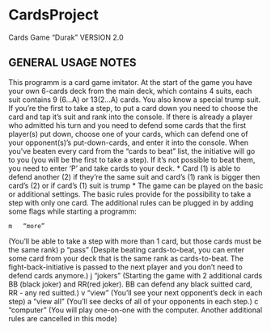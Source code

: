 # CardsProject
Cards Game “Durak” VERSION 2.0

GENERAL USAGE NOTES
-----------------------------------------------------
This programm is a card game imitator.
At the start of the game you have your own 6-cards deck from the main deck, which contains 4 suits, each suit contains 9 (6...A) or 13(2...A) cards. You also know a special trump suit. 
If you’re the first to take a step, to put a card down you need to choose the card and tap it’s suit and rank into the console. If there is already a player who admitted his turn and you need to defend some cards that the first player(s) put down, choose one of your cards, which can defend one of your opponent(s)’s put-down-cards,  and enter it into the console. When you've beaten every card from the “cards to beat” list, the initiative will go to you (you will be the first to take a step).  If it’s not possible to beat them, you need to enter ‘P’ and take cards to your deck.
*
Card (1) is able to defend another (2) if they’re the same suit and card’s (1) rank is bigger then card’s (2) or if card’s (1) suit is trump
*
The game can be played on the basic or additional settings.
The basic rules provide for the possibility to take a step with only one card.
The additional rules can be plugged in by adding some flags while starting a programm:

	m	“more” 
(You’ll be able to take a step with more than 1 card, but those cards must be the same rank)
	p	“pass”
(Despite beating cards-to-beat, you can enter some card from your deck that is the same rank as cards-to-beat. The fight-back-initiative is passed to the next player and you don’t need to defend cards anymore.)
	j	“jokers”
(Starting the game with 2 additional cards BB (black joker) and RR(red joker). BB can defend any black suitted card, RR - any red suitted.)
	v	“view”
(You’ll see your next opponent’s deck in each step)
	a	“view all”
(You’ll see decks of all of your opponents in each step.)
	c	“computer”
(You will play one-on-one with the computer. Another additional rules are cancelled in this mode)


